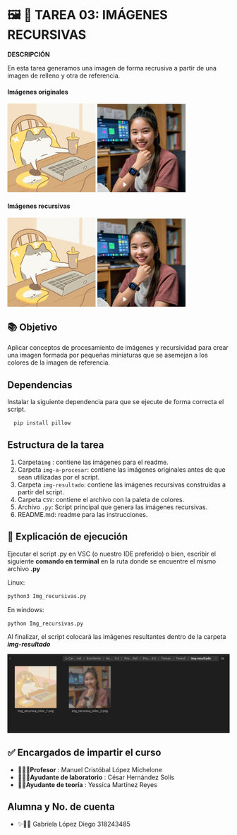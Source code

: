 # 🖼️ 🌱 TAREA 03: IMÁGENES RECURSIVAS

**DESCRIPCIÓN**

En esta tarea generamos una imagen de forma recrusiva a partir de una imagen de relleno y otra de referencia. 



<!-- Muestra tres imágenes en un mismo renglón -->

<h4>Imágenes originales</h4>
<p>
    <img src="img/cat.png" width="200" style="display: inline-block;"/>
    <img src="img/girl.png" width="200" style="display: inline-block;"/>
</p>


<h4>Imágenes recursivas</h4>
<p>
    <img src="img/cat.png" width="200" style="display: inline-block;"/>
    <img src="img/girl.png" width="200" style="display: inline-block;"/>
</p>





## 📚 Objetivo 

Aplicar conceptos de procesamiento de imágenes y recursividad para crear una imagen formada por pequeñas miniaturas que se asemejan a los colores de la imagen de referencia. 




## Dependencias

Instalar la siguiente dependencia para que se ejecute de forma correcta el script. 
  ``` bash 
    pip install pillow
  ```
  
## Estructura de la tarea 

1. Carpeta`img` : contiene las imágenes para el readme. 
2. Carpeta `img-a-procesar`: contiene las imágenes originales antes de que sean utilizadas por el script. 
3. Carpeta `img-resultado`: contiene las imágenes recursivas construidas a partir del script. 
4. Carpeta `CSV`: contiene el archivo con la paleta de colores. 
5. Archivo `.py`: Script principal que genera las imágenes recursivas. 
6. README.md: readme para las instrucciones. 

## 📌 Explicación de ejecución

Ejecutar el script .py en VSC (o nuestro IDE preferido) o bien, escribir el siguiente **comando en terminal** en la ruta donde se encuentre el mismo archivo **.py**

Linux:

``` bash
python3 Img_recursivas.py
```

En windows:

``` bash
python Img_recursivas.py
```

Al finalizar, el script colocará las imágenes resultantes dentro de  la carpeta ***img-resultado***

<img src="img/ss.png" width=550>






## ✅ Encargados de impartir el curso

* 👨🏻‍🏫**Profesor** : Manuel Cristóbal López Michelone
* 👨🏻‍💻**Ayudante de laboratorio** : César Hernández Solís
* 👩🏻**Ayudante de teoría** : Yessica Martínez Reyes








## Alumna y No. de cuenta

* ✨👩🏻 Gabriela López Diego 318243485
